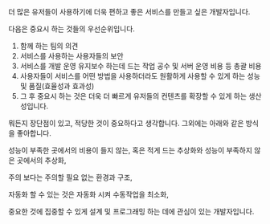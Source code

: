 더 많은 유저들이 사용하기에 더욱 편하고 좋은 서비스를 만들고 싶은 개발자입니다.

다음은 중요시 하는 것들의 우선순위입니다.

1. 함께 하는 팀의 의견
2. 서비스를 사용하는 사용자들의 보안
3. 서비스를 개발 운영 유지보수 하는데 드는 작업 공수 및 서버 운영 비용 등 총괄 비용
4. 사용자들이 서비스를 어떤 방법을 사용하더라도 원활하게 사용할 수 있게 하는 성능 및 품질(효율성과 효과성)
5. 그 후 중요시 하는 것은 더욱 더 빠르게 유저들의 컨텐츠를 확장할 수 있게 하는 생산성입니다.

뭐든지 장단점이 있고, 적당한 것이 중요하다고 생각합니다. 그외에는 아래와 같은 방식을 좋아합니다.


성능이 부족한 곳에서의 비용이 들지 않는, 혹은 적게 드는 추상화와 성능이 부족하지 않은 곳에서의 추상화,

주의 보다는 주의할 필요 없는 환경과 구조,

자동화 할 수 있는 것은 자동화 시켜 수동작업을 최소화,

중요한 것에 집중할 수 있게 설계 및 프로그래밍 하는 데에 관심이 있는 개발자입니다.
